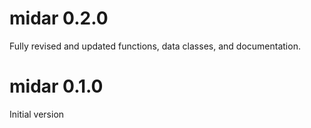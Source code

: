 # midar 0.2.0
Fully revised and updated functions, data classes, and documentation.  

# midar 0.1.0
Initial version

